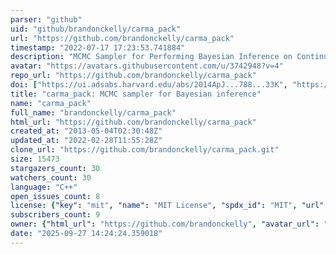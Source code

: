 ```yaml
---
parser: "github"
uid: "github/brandonckelly/carma_pack"
url: "https://github.com/brandonckelly/carma_pack"
timestamp: "2022-07-17 17:23:53.741884"
description: "MCMC Sampler for Performing Bayesian Inference on Continuous Time Autoregressive Models."
avatar: "https://avatars.githubusercontent.com/u/3742948?v=4"
repo_url: "https://github.com/brandonckelly/carma_pack"
doi: ["https://ui.adsabs.harvard.edu/abs/2014ApJ...788...33K", "https://ui.adsabs.harvard.edu/abs/2014ascl.soft04009K/abstract"]
title: "carma_pack: MCMC sampler for Bayesian inference"
name: "carma_pack"
full_name: "brandonckelly/carma_pack"
html_url: "https://github.com/brandonckelly/carma_pack"
created_at: "2013-05-04T02:30:48Z"
updated_at: "2022-02-28T11:55:28Z"
clone_url: "https://github.com/brandonckelly/carma_pack.git"
size: 15473
stargazers_count: 30
watchers_count: 30
language: "C++"
open_issues_count: 8
license: {"key": "mit", "name": "MIT License", "spdx_id": "MIT", "url": "https://api.github.com/licenses/mit", "node_id": "MDc6TGljZW5zZTEz"}
subscribers_count: 9
owner: {"html_url": "https://github.com/brandonckelly", "avatar_url": "https://avatars.githubusercontent.com/u/3742948?v=4", "login": "brandonckelly", "type": "User"}
date: "2025-09-27 14:24:24.359018"
---
```

